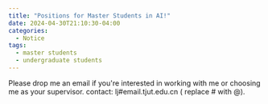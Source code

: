 ```yaml
---
title: "Positions for Master Students in AI!"
date: 2024-04-30T21:10:30-04:00
categories:
  - Notice
tags:
  - master students
  - undergraduate students
---
```

Please drop me an email if you're interested in working with me or choosing me as your supervisor.
contact: lj#email.tjut.edu.cn ( replace # with @).

